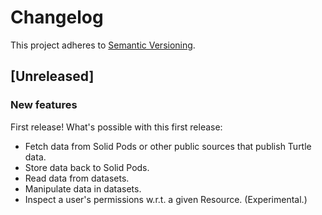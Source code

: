 # Changelog

This project adheres to [Semantic Versioning](http://semver.org/spec/v2.0.0.html).

## [Unreleased]

### New features

First release! What's possible with this first release:

- Fetch data from Solid Pods or other public sources that publish Turtle data.
- Store data back to Solid Pods.
- Read data from datasets.
- Manipulate data in datasets.
- Inspect a user's permissions w.r.t. a given Resource. (Experimental.)
